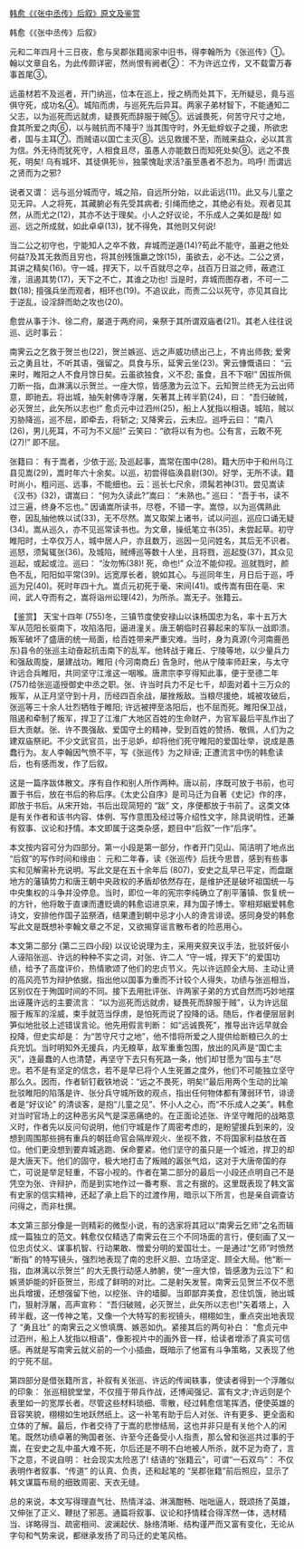 [韩愈《《张中丞传》后叙》原文及鉴赏](https://www.vrrw.net/wx/10397.html)

韩愈《《张中丞传》后叙》

元和二年四月十三日夜，愈与吴郡张籍阅家中旧书，得李翰所为《张巡传》①。翰以文章自名，为此传颇详密，然尚恨有阙者②： 不为许远立传，又不载雷万春事首尾③。

远虽材若不及巡者，开门纳巡，位本在巡上，授之柄而处其下，无所疑忌，竟与巡俱守死，成功名④。城陷而虏，与巡死先后异耳。两家子弟材智下，不能通知二父志，以为巡死而远就虏，疑畏死而辞服于贼⑤。远诚畏死，何苦守尺寸之地，食其所爱之肉⑥，以与贼抗而不降乎? 当其围守时，外无蚍蜉蚁子之援，所欲忠者，国与主耳⑦。而贼语以国亡主灭⑧。远见救援不至，而贼来益众，必以其言为信。外无待而犹死守，人相食且尽，虽愚人亦能数日而知死处矣⑨。远之不畏死，明矣! 乌有城坏、其徒俱死⑩，独蒙愧耻求活?虽至愚者不忍为。呜呼! 而谓远之贤而为之邪?

说者又谓： 远与巡分城而守，城之陷，自远所分始，以此诟远(11)。此又与儿童之见无异。人之将死，其藏腑必有先受其病者; 引绳而绝之，其绝必有处。观者见其然，从而尤之(12)，其亦不达于理矣。小人之好议论，不乐成人之美如是哉! 如巡、远之所成就，如此卓卓(13)，犹不得免，其他则又何说!

当二公之初守也，宁能知人之卒不救，弃城而逆遁(14)?苟此不能守，虽避之他处何益?及其无救而且穷也，将其创残饿羸之馀(15)，虽欲去，必不达。二公之贤，其讲之精矣(16)。守一城，捍天下，以千百就尽之卒，战百万日滋之师，蔽遮江淮，沮遏其势(17)，天下之不亡，其谁之功也! 当是时，弃城而图存者，不可一二数(18); 擅强兵坐而观者，相环也(19)。不追议此，而责二公以死守，亦见其自比于逆乱，设淫辞而助之攻也(20)。

愈尝从事于汴、徐二府，屡道于两府间，亲祭于其所谓双庙者(21)。其老人往往说巡、远时事云：

南霁云之乞救于贺兰也(22)，贺兰嫉巡、远之声威功绩出己上，不肯出师救; 爱霁云之勇且壮，不听其语，强留之。具食与乐，延霁云坐(23)。霁云慷慨语曰： “云来时，睢阳之人不食月馀日矣。云虽欲独食，义不忍; 虽食，且不下咽!” 因拔所佩刀断一指，血淋漓以示贺兰。一座大惊，皆感激为云泣下。云知贺兰终无为云出师意，即驰去。将出城，抽矢射佛寺浮屠，矢著其上砖半箭(24)，曰： “吾归破贼，必灭贺兰，此矢所以志也!” 愈贞元中过泗州(25)，船上人犹指以相语。城陷，贼以刃胁降巡，巡不屈，即牵去，将斩之; 又降霁云，云未应。巡呼云曰： “南八(26)，男儿死耳，不可为不义屈!” 云笑曰：“欲将以有为也。公有言，云敢不死(27)!” 即不屈。

张籍曰： 有于嵩者，少依于巡; 及巡起事，嵩常在围中(28)。籍大历中于和州乌江县见嵩(29)，嵩时年六十余矣。以巡，初尝得临涣县尉(30)。好学，无所不读。籍时尚小，粗问巡、远事，不能细也。云：巡长七尺余，须髯若神(31)。尝见嵩读《汉书》(32)，谓嵩曰： “何为久读此?”嵩曰： “未熟也。” 巡曰： “吾于书，读不过三遍，终身不忘也。” 因诵嵩所读书，尽卷，不错一字。嵩惊，以为巡偶熟此卷，因乱抽他帙以试(33)，无不尽然。嵩又取架上诸书，试以问巡，巡应口诵无疑(34)。嵩从巡久，亦不见巡常读书也。为文章，操纸笔立书(35)，未尝起草。初守睢阳时，士卒仅万人，城中居人户，亦且数万，巡因一见问姓名，其后无不识者。巡怒，须髯辄张(36)。及城陷，贼缚巡等数十人坐，且将戮，巡起旋(37)，其众见巡起，或起或泣。巡曰： “汝勿怖(38)! 死，命也!” 众泣不能仰视。巡就戮时，颜色不乱，阳阳如平常(39)。远宽厚长者，貌如其心。与巡同年生，月日后于巡，呼巡为兄(40)。死时年四十九。嵩贞元初死于毫、宋间(41)。或传嵩有田在亳、宋间，武人夺而有之，嵩将诣州讼理(42)，为所杀。嵩无子。张籍云。



【鉴赏】 天宝十四年 (755)冬，三镇节度使安禄山以诛杨国忠为名，率十五万大军从范阳长驱南下，攻陷洛阳，逼进潼关。唐王朝临时召募起来的军队一战即溃。叛军破坏了盛唐的统一局面，给百姓带来严重灾难。当时，身为真源(今河南鹿邑东)县令的张巡主动奋起抗击南下的乱军。他转战于雍丘、宁陵等地，以少量兵力和强敌周旋，屡建战功。睢阳 (今河南商丘) 告急时，他从宁陵率师赶来，与太守许远合兵睢阳，共同坚守江淮这一咽喉。唐肃宗李亨得知此事，便于至德二年 (757)给张巡遥授御史中丞之职。张、许当时兵力不足七千，却面对着十三万众的叛军，从正月坚守到十月，历经四百余战，屡挫叛敌。当粮尽援绝，城被攻破后，张巡等三十余人壮烈牺牲于睢阳; 许远被押至洛阳后，也不屈而死。睢阳保卫战，阻遏和牵制了叛军，捍卫了江淮广大地区百姓的生命财产，为官军最后平乱作出了巨大贡献。张、许不畏强敌、爱国守土的精神，受到百姓的赞扬、敬佩，人们为之建双庙祭祀。不少文武官员，出于忌妒，却将他们死守睢阳的爱国壮举，说成是愚蠢行为。友人李翰因气愤不平，写《张巡传》为之辩诬; 正遭流言中伤的韩愈读后，也有感而发，作了后叙。

这是一篇序跋体散文。序有自作和别人所作两种。唐以前，序既可放于书前，也可置于书后，放在书后的称后序。《太史公自序》是司马迁为自著《史记》作的序，即放于书后。从宋开始，书后出现简短的 “跋” 文，序便都放于书前了。这类文体是有关作者和该书内容、体例、写作意图及经过等介绍性文字，除具说明性，还兼有叙事、议论和抒情。本文即属于这类杂感，题目中“后叙”一作“后序”。

本文按内容可分为四部分。第一小段是第一部分，作者开门见山、简洁明了地点出 “后叙”的写作时间和缘由： 元和二年春，读《张巡传》后抚今思昔，感到有些事实和见解需补充说明。写此文是在五十余年后 (807)，安史之乱早已平定，而盘踞地方的藩镇势力和唐王朝中央政权的矛盾却依然存在，是维护还是破坏祖国统一与中央集权的斗争并没停息。当时，即位一年的宪宗李纯确立了削平藩镇、恢复统一的方针，他将敢于直谏而遭贬谪的韩愈诏进京来，拜为国子博士。宰相郑絪爱韩愈诗文，安排他作国子监祭酒，结果遭到朝中忌才小人的谗言诽谤。感同身受的韩愈写此文是既想补李翰文章之不足，又欲揭穿谣言散布者的险恶用心。

本文第二部分 (第二三四小段) 以议论说理为主，采用夹叙夹议手法，批驳奸佞小人诬陷张巡、许远的种种不实之词，对张、许二人 “守一城，捍天下”的爱国功绩，给予了高度评价，热情歌颂了他们的忠贞节义。先以许远顾全大局、主动让贤的高风亮节为辩护依据，指出他以国事为重而不计较个人得失，功绩与张巡相当，区别仅在于殉国时间的不同。接下去用批评张、许两家子弟的方式自然而巧妙地摆出诬蔑许远的主要流言： “以为巡死而远就虏，疑畏死而辞服于贼”，认为许远屈服于叛军的淫威，束手就范当俘虏，是怕死而说了投降的话。随后，作者便层层剥笋似地批驳上述错误言论。他先用假言判断： 如“远诚畏死”，推导出许远早就会投降，但史实却是： 为“苦守尺寸之地”，他不惜将所爱之人提供给断粮已久的士兵充饥。当时明知外无援兵，内无粮草，敌军重重包围，放出的风声是“国亡主灭”，连最蠢的人也清楚，再坚守下去只有死路一条，他们却甘愿为“国与主”尽忠。若不是有坚定的信念，若不是早已将个人生死置之度外，他们不可能独立坚守那么久。因而，作者斩钉截铁地说：“远之不畏死，明矣!”最后用两个生动的比喻批驳睢阳的陷落是许、张分兵守城所致的观点，指出任何物体都有薄弱环节，诽谤者是“好议论” 的清谈客，是抱“儿童之见”、怀小人之心，而“不乐成人之美”。韩愈对当时官场上的这种恶劣风气是深恶痛绝的。在正面论述张、许坚守睢阳的战略意义时，作者先以反问句说明，他们守城是作了周密考虑的，是盼望援兵到来的，没想到周围那些拥有重兵的朝廷命官会隔岸观火、坐视不救，不将国家利益放在首位。他们更没想到要弃城逃跑、保命要紧。他们坚守的虽只是一个城池，捍卫的却是大唐天下。他们的固守，极大地打击了叛贼的嚣张气焰，这对于大唐帝国的存亡，可说是举足轻重，不容小视的。作者在第二部分的最后一小段还点明自己不是凭空为张、许辩护，而是到实地作过一番考察、言之有据的。这里既表现了韩文富有史家的信实精神，还起了承上启下的过渡作用，暗示以下所言，也是亲自调查访问得之，而非杜撰。

本文第三部分像是一则精彩的微型小说，有的选家将其冠以“南霁云乞师”之名而辑成一篇独立的范文。韩愈仅仅精选了南霁云在三个不同场面的言行，便刻画了又一位忠贞仗义、谋事机智、行动果敢、憎爱分明的爱国壮士。一是通过“乞师”时愤然 “断指” 的特写镜头，强烈地表现了南的忠肝义胆、立场坚定、顾全大局。他“断一指，血淋漓以示贺兰” 的大无畏行动感人肺腑，使“一座大惊，皆感激为云泣下” 和嫉贤妒能的奸臣贺兰，形成了鲜明的对比。二是射矢发誓。南霁云见贺兰不仅不愿出兵增援，还想强留下他，以挖张、许的墙脚。当即鄙弃美食，忍住饥饿，驰出城门，狠射浮屠，高声宣称： “吾归破贼，必灭贺兰，此矢所以志也!”矢着塔上，入砖半截，这一传神之笔，又像一个大特写的影视镜头，栩栩如生，重点突出地表现了 “勇且壮” 的南霁云之义愤填膺、嫉恶如仇。紧接其后的两句补白： “愈贞元中过泗州，船上人犹指以相语”，像影视片中的画外音一样，给读者增添了真实可信感。再就是写南霁云就义前的一个小插曲，既暗示了他富有斗争策略，又表现了他的宁死不屈。

第四部分是借张籍所言，补叙有关张巡、许远的传闻轶事，使读者得到一个浮雕似的印象： 张巡相貌堂堂，不仅擅于带兵作战，还博闻强记、富有文才;许远则是个表里如一的宽厚长者。尽管这些材料琐细、零散，经过韩愈信笔挥洒，便使英雄的音容笑貌，栩栩如生地跃然纸上。这一补笔有助于后人对张、许有更多、更全面和立体的了解。最后，作者交待了于嵩的悲惨结局，这也并非只是有关他个人的闲笔。既然功绩卓著的殉国者张、许至今还备受小人指责，那么曾和张巡共过事的于嵩，在安史之乱中虽大难不死，尔后还是不明不白地被人所杀，就不足为奇了，言下之意，不说自明： 社会现实太险恶了! 结语的“张籍云”，可谓“一石双鸟”： 不仅表明作者叙事、“传道” 的认真、负责，还和起笔的 “吴郡张籍”前后照应，显示了韩文谋篇布局的细致周密、天衣无缝。

总的来说，本文写得理直气壮、热情洋溢、淋漓酣畅、咄咄逼人，既颂扬了英雄，又伸张了正义、鞭挞了邪恶。通篇将叙事、议论和抒情糅合得浑然一体，选材精当、详略得当、疏密相间、波澜起伏、脉络清晰、结构谨严而又富有变化，无论从字句和气势来说，都继承发扬了司马迁的史笔风格。


